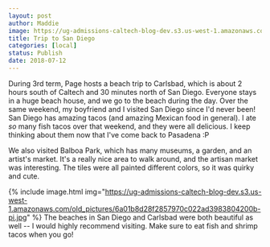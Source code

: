 ```yaml
---
layout: post
author: Maddie
image: https://ug-admissions-caltech-blog-dev.s3.us-west-1.amazonaws.com/old_pictures/6a01b8d28f2857970c022ad3785206200d-pi.jpg
title: Trip to San Diego
categories: [local]
status: Publish
date: 2018-07-12
---
```


During 3rd term, Page hosts a beach trip to Carlsbad, which is about 2 hours south of Caltech and 30 minutes north of San Diego. Everyone stays in a huge beach house, and we go to the beach during the day. Over the same weekend, my boyfriend and I visited San Diego since I'd never been!
San Diego has amazing tacos (and amazing Mexican food in general). I ate *so* many fish tacos over that weekend, and they were all delicious. I keep thinking about them now that I've come back to Pasadena :P

We also visited Balboa Park, which has many museums, a garden, and an artist's market. It's a really nice area to walk around, and the artisan market was interesting. The tiles were all painted different colors, so it was quirky and cute.


{% include image.html img="https://ug-admissions-caltech-blog-dev.s3.us-west-1.amazonaws.com/old_pictures/6a01b8d28f2857970c022ad3983804200b-pi.jpg" %}
The beaches in San Diego and Carlsbad were both beautiful as well -- I would highly recommend visiting. Make sure to eat fish and shrimp tacos when you go!
